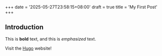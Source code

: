 +++
date = '2025-05-27T23:58:15+08:00'
draft = true
title = 'My First Post'
+++
## Introduction

This is **bold** text, and this is *emphasized* text.

Visit the [Hugo](https://gohugo.io) website!
